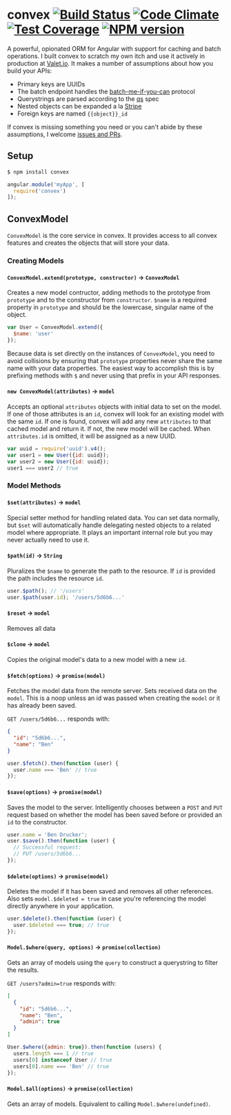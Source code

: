 convex [![Build Status](https://travis-ci.org/bendrucker/convex.svg?branch=master)](https://travis-ci.org/bendrucker/convex) [![Code Climate](https://codeclimate.com/github/bendrucker/convex/badges/gpa.svg)](https://codeclimate.com/github/bendrucker/convex) [![Test Coverage](https://codeclimate.com/github/bendrucker/convex/badges/coverage.svg)](https://codeclimate.com/github/bendrucker/convex) [![NPM version](https://badge.fury.io/js/convex.svg)](http://badge.fury.io/js/convex)
======

A powerful, opionated ORM for Angular with support for caching and batch operations. I built convex to scratch my own itch and use it actively in production at [Valet.io](http://www.valet.io). It makes a number of assumptions about how you build your APIs:

* Primary keys are UUIDs
* The batch endpoint handles the [batch-me-if-you-can](https://github.com/bendrucker/batch-me-if-you-can) protocol
* Querystrings are parsed according to the [qs](https://github.com/hapijs/qs) spec
* Nested objects can be expanded a la [Stripe](https://stripe.com/docs/api#expand)
* Foreign keys are named `{{object}}_id`

If convex is missing something you need or you can't abide by these assumptions, I welcome [issues and PRs](CONTRIBUTING.md).

## Setup

```bash
$ npm install convex
```

```js
angular.module('myApp', [
  require('convex')
]);
```

## ConvexModel

`ConvexModel` is the core service in convex. It provides access to all convex features and creates the objects that will store your data.

### Creating Models

#### `ConvexModel.extend(prototype, constructor)` -> `ConvexModel`
Creates a new model contructor, adding methods to the prototype from `prototype` and to the constructor from `constructor`. `$name` is a required property in `prototype` and should be the lowercase, singular name of the object.

```js
var User = ConvexModel.extend({
  $name: 'user'
});
```

Because data is set directly on the instances of `ConvexModel`, you need to avoid collisions by ensuring that `prototype` properties never share the same name with your data properties. The easiest way to accomplish this is by prefixing methods with `$` and never using that prefix in your API responses.

#### `new ConvexModel(attributes)` -> `model`
Accepts an optional `attributes` objects with initial data to set on the model. If one of those attributes is an `id`, convex will look for an existing model with the same `id`. If one is found, convex will add any new `attributes` to that cached model and return it. If not, the new model will be cached. When `attributes.id` is omitted, it will be assigned as a new UUID.

```js
var uuid = require('uuid').v4();
var user1 = new User({id: uuid});
var user2 = new User({id: uuid});
user1 === user2 // true
```

### Model Methods

#### `$set(attributes)` -> `model`
Special setter method for handling related data. You can set data normally, but `$set` will automatically handle delegating nested objects to a related model where appropriate. It plays an important internal role but you may never actually need to use it.

#### `$path(id)` -> `String`
Pluralizes the `$name` to generate the path to the resource. If `id` is provided the path includes the resource `id`. 

```js
user.$path(); // '/users'
user.$path(user.id); '/users/5d6b6...'
```

#### `$reset` -> `model`
Removes all data

#### `$clone` -> `model`
Copies the original model's data to a new model with a new `id`.

#### `$fetch(options)` -> `promise(model)`
Fetches the model data from the remote server. Sets received data on the `model`. This is a noop unless an id was passed when creating the `model` or it has already been saved.

`GET /users/5d6b6...` responds with:

```json
{
  "id": "5d6b6...",
  "name": "Ben"
}
```

```js
user.$fetch().then(function (user) {
  user.name === 'Ben' // true
});
```

#### `$save(options)` -> `promise(model)`
Saves the model to the server. Intelligently chooses between a `POST` and `PUT` request based on whether the model has been saved before or provided an `id` to the constructor.

```js
user.name = 'Ben Drucker';
user.$save().then(function (user) {
  // Successful request:
  // PUT /users/5d6b6...
});
```

#### `$delete(options)` -> `promise(model)`
Deletes the model if it has been saved and removes all other references. Also sets `model.$deleted = true` in case you're referencing the model directly anywhere in your application.

```js
user.$delete().then(function (user) {
  user.$deleted === true; // true
});
```
#### `Model.$where(query, options)` -> `promise(collection)`

Gets an array of models using the `query` to construct a querystring to filter the results.

`GET /users?admin=true` responds with:

```json
[
  {
    "id": "5d6b6...",
    "name": "Ben",
    "admin": true
  }
]
```

```js
User.$where({admin: true}).then(function (users) {
  users.length === 1 // true
  users[0] instanceof User // true
  users[0].name === 'Ben' // true
});
```

#### `Model.$all(options)` -> `promise(collection)`

Gets an array of models. Equivalent to calling `Model.$where(undefined)`. 
